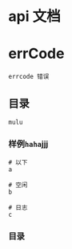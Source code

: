 api 文档
======================================================

#  errCode

```
errcode 错误
```
## 目录
```
mulu
```

### 样例`haha`jjj
```
# 以下
a

# 空闲
b

# 日志
c

```

### 目录
```

```
